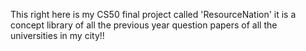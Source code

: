 This right here is my CS50 final project called 'ResourceNation' it is a concept library of all the previous year question papers of all the universities in my city!!
